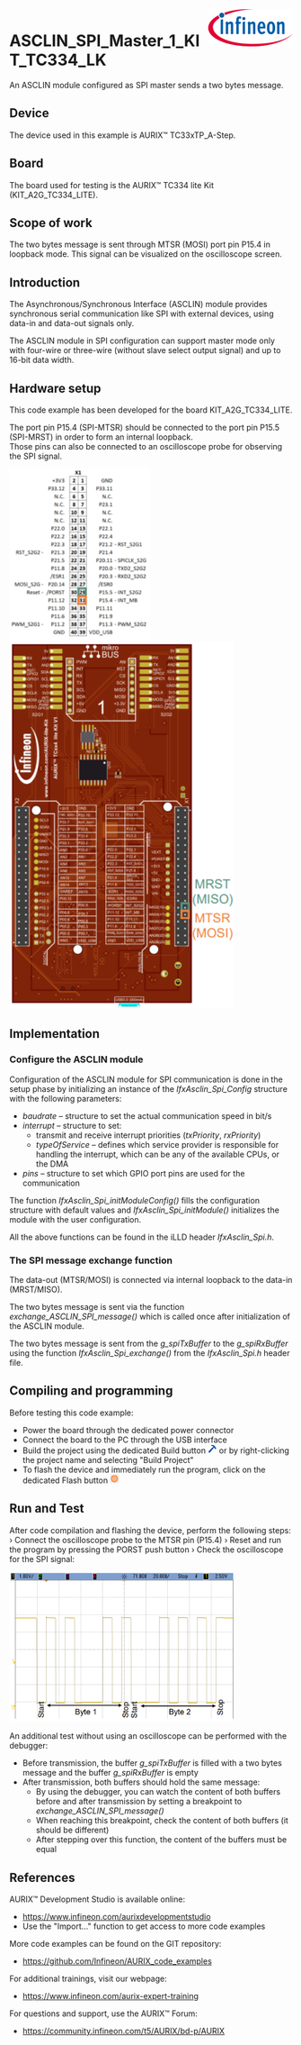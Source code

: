 <img src="./Images/IFX_LOGO_600.gif" align="right" width="150" />  

# ASCLIN_SPI_Master_1_KIT_TC334_LK
An ASCLIN module configured as SPI master sends a two bytes message.

## Device  
The device used in this example is AURIX&trade; TC33xTP_A-Step.

## Board  
The board used for testing is the AURIX&trade; TC334 lite Kit (KIT_A2G_TC334_LITE).

## Scope of work  
The two bytes message is sent through MTSR (MOSI) port pin P15.4 in loopback mode. This signal can be visualized on the oscilloscope screen.

## Introduction  
The Asynchronous/Synchronous Interface (ASCLIN) module provides synchronous serial communication like SPI with external devices, using data-in and data-out signals only.

The ASCLIN module in SPI configuration can support master mode only with four-wire or three-wire (without slave select output signal) and up to 16-bit data width.

## Hardware setup  
This code example has been developed for the board KIT_A2G_TC334_LITE.

The port pin P15.4 (SPI-MTSR) should be connected to the port pin P15.5 (SPI-MRST) in order to form an internal loopback.  
Those pins can also be connected to an oscilloscope probe for observing the SPI signal.

<img src="./Images/Used_Pins.png" width="250" />
<img src="./Images/TC334_Lite_Kit_Bottom_View.png" width="400" />  

## Implementation  

### Configure the ASCLIN module
Configuration of the ASCLIN module for SPI communication is done in the setup phase by initializing an instance of the *IfxAsclin_Spi_Config* structure with the following parameters:
- *baudrate* – structure to set the actual communication speed in bit/s
- *interrupt* – structure to set: 
  - transmit and receive interrupt priorities (*txPriority*, *rxPriority*)
  - *typeOfService* – defines which service provider is responsible for handling the interrupt, which can be any of the available CPUs, or the DMA 
- *pins* – structure to set which GPIO port pins are used for the communication

The function *IfxAsclin_Spi_initModuleConfig()* fills the configuration structure with default values and *IfxAsclin_Spi_initModule()* initializes the module with the user configuration.

All the above functions can be found in the iLLD header *IfxAsclin_Spi.h*.

### The SPI message exchange function
The data-out (MTSR/MOSI) is connected via internal loopback to the data-in (MRST/MISO).

The two bytes message is sent via the function *exchange_ASCLIN_SPI_message()* which is called once after initialization of the ASCLIN module.

The two bytes message is sent from the *g_spiTxBuffer* to the *g_spiRxBuffer* using the function *IfxAsclin_Spi_exchange()* from the *IfxAsclin_Spi.h* header file.

## Compiling and programming  
Before testing this code example:  
- Power the board through the dedicated power connector
- Connect the board to the PC through the USB interface  
- Build the project using the dedicated Build button <img src="./Images/build_activeproj.gif" /> or by right-clicking the project name and selecting "Build Project"  
- To flash the device and immediately run the program, click on the dedicated Flash button <img src="./Images/Widget_Flash.png" width="16"/>

## Run and Test
After code compilation and flashing the device, perform the following steps:
› Connect the oscilloscope probe to the MTSR pin (P15.4) 
› Reset and run the program by pressing the PORST push button
› Check the oscilloscope for the SPI signal:

<img src="./Images/Oscilloscope.png" width="400" />

An additional test without using an oscilloscope can be performed with the debugger:
- Before transmission, the buffer *g_spiTxBuffer* is filled with a two bytes message and the buffer *g_spiRxBuffer* is empty
- After transmission, both buffers should hold the same message:
  - By using the debugger, you can watch the content of both buffers before and after transmission by setting a breakpoint to *exchange_ASCLIN_SPI_message()*
  - When reaching this breakpoint, check the content of both buffers (it should be different)
  - After stepping over this function, the content of the buffers must be equal

## References  

AURIX&trade; Development Studio is available online:  
- <https://www.infineon.com/aurixdevelopmentstudio>  
- Use the "Import..." function to get access to more code examples  

More code examples can be found on the GIT repository:  
- <https://github.com/Infineon/AURIX_code_examples>  

For additional trainings, visit our webpage:  
- <https://www.infineon.com/aurix-expert-training>  

For questions and support, use the AURIX&trade; Forum:  
- <https://community.infineon.com/t5/AURIX/bd-p/AURIX>  